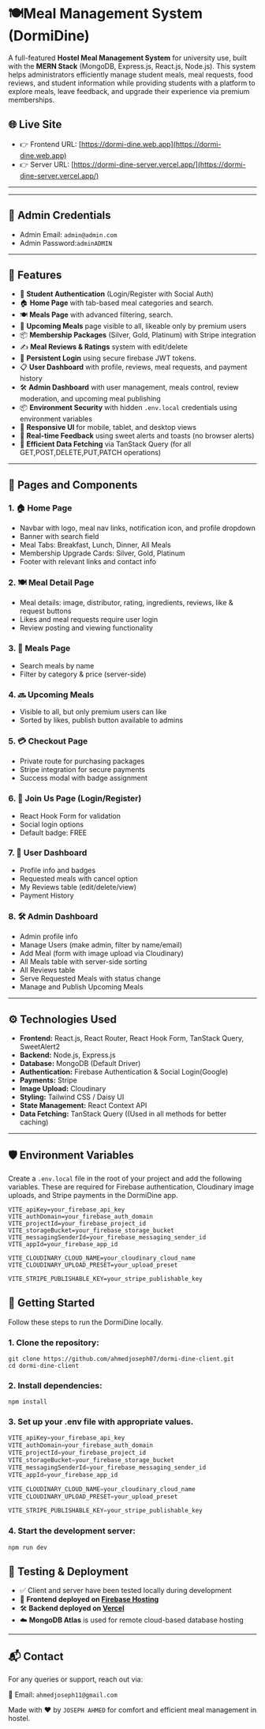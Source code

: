 # 🍽️Meal Management System (DormiDine)

A full-featured **Hostel Meal Management System** for university use, built with the **MERN Stack** (MongoDB, Express.js, React.js, Node.js). This system helps administrators efficiently manage student meals, meal requests, food reviews, and student information while providing students with a platform to explore meals, leave feedback, and upgrade their experience via premium memberships.

## 🌐 Live Site

- 👉 Frontend URL: [https://dormi-dine.web.app](https://dormi-dine.web.app)
- 👉 Server URL: [https://dormi-dine-server.vercel.app/](https://dormi-dine-server.vercel.app/)

---

---
## 👑 Admin Credentials
- Admin Email: `admin@admin.com`
- Admin Password:`adminADMIN`
---

## 🚀 Features

- 🔐 **Student Authentication** (Login/Register with Social Auth)
- 🏠 **Home Page** with tab-based meal categories and search.
- 🍽️ **Meals Page** with advanced filtering, search.
- 📅 **Upcoming Meals** page visible to all, likeable only by premium users
- 📦 **Membership Packages** (Silver, Gold, Platinum) with Stripe integration
- ✍️ **Meal Reviews & Ratings** system with edit/delete
- 🔁 **Persistent Login** using secure firebase JWT tokens.
- 📋 **User Dashboard** with profile, reviews, meal requests, and payment history
- 🛠️ **Admin Dashboard** with user management, meals control, review moderation, and upcoming meal publishing
- 📦 **Environment Security** with hidden `.env.local` credentials using environment variables
- 📱 **Responsive UI** for mobile, tablet, and desktop views
- 🔔 **Real-time Feedback** using sweet alerts and toasts (no browser alerts)
- 🚀 **Efficient Data Fetching** via TanStack Query (for all GET,POST,DELETE,PUT,PATCH operations)

---

## 📄 Pages and Components

### 1. 🏠 Home Page
- Navbar with logo, meal nav links, notification icon, and profile dropdown
- Banner with search field
- Meal Tabs: Breakfast, Lunch, Dinner, All Meals
- Membership Upgrade Cards: Silver, Gold, Platinum
- Footer with relevant links and contact info

### 2. 🍽️ Meal Detail Page
- Meal details: image, distributor, rating, ingredients, reviews, like & request buttons
- Likes and meal requests require user login
- Review posting and viewing functionality

### 3. 🍴 Meals Page
- Search meals by name
- Filter by category & price (server-side)

### 4. 🔜 Upcoming Meals
- Visible to all, but only premium users can like
- Sorted by likes, publish button available to admins

### 5. 💳 Checkout Page
- Private route for purchasing packages
- Stripe integration for secure payments
- Success modal with badge assignment

### 6. 👥 Join Us Page (Login/Register)
- React Hook Form for validation
- Social login options
- Default badge: FREE

### 7. 👤 User Dashboard
- Profile info and badges
- Requested meals with cancel option
- My Reviews table (edit/delete/view)
- Payment History

### 8. 🛠️ Admin Dashboard
- Admin profile info
- Manage Users (make admin, filter by name/email)
- Add Meal (form with image upload via Cloudinary)
- All Meals table with server-side sorting
- All Reviews table
- Serve Requested Meals with status change
- Manage and Publish Upcoming Meals

---

## ⚙️ Technologies Used

- **Frontend:** React.js, React Router, React Hook Form, TanStack Query, SweetAlert2
- **Backend:** Node.js, Express.js
- **Database:** MongoDB (Default Driver)
- **Authentication:** Firebase Authentication & Social Login(Google)
- **Payments:** Stripe
- **Image Upload:** Cloudinary
- **Styling:** Tailwind CSS / Daisy UI
- **State Management:** React Context API
- **Data Fetching:** TanStack Query ((Used in all methods for better caching)

---


## 🛡️ Environment Variables
Create a `.env.local` file in the root of your project and add the following variables. These are required for Firebase authentication, Cloudinary image uploads, and Stripe payments in the DormiDine app.

```env
VITE_apiKey=your_firebase_api_key
VITE_authDomain=your_firebase_auth_domain
VITE_projectId=your_firebase_project_id
VITE_storageBucket=your_firebase_storage_bucket
VITE_messagingSenderId=your_firebase_messaging_sender_id
VITE_appId=your_firebase_app_id

VITE_CLOUDINARY_CLOUD_NAME=your_cloudinary_cloud_name
VITE_CLOUDINARY_UPLOAD_PRESET=your_upload_preset

VITE_STRIPE_PUBLISHABLE_KEY=your_stripe_publishable_key
```

## 🚀 Getting Started
Follow these steps to run the DormiDine locally.

### 1. Clone the repository:

```
git clone https://github.com/ahmedjoseph07/dormi-dine-client.git
cd dormi-dine-client
```

### 2. Install dependencies: 

```
npm install
```

### 3. Set up your .env file with appropriate values.
```js
VITE_apiKey=your_firebase_api_key
VITE_authDomain=your_firebase_auth_domain
VITE_projectId=your_firebase_project_id
VITE_storageBucket=your_firebase_storage_bucket
VITE_messagingSenderId=your_firebase_messaging_sender_id
VITE_appId=your_firebase_app_id

VITE_CLOUDINARY_CLOUD_NAME=your_cloudinary_cloud_name
VITE_CLOUDINARY_UPLOAD_PRESET=your_upload_preset

VITE_STRIPE_PUBLISHABLE_KEY=your_stripe_publishable_key
```

### 4. Start the development server:
```
npm run dev
```

## 🧪 Testing & Deployment

- ✅ Client and server have been tested locally during development
- 🚀 **Frontend deployed on [Firebase Hosting](https://firebase.google.com/products/hosting)**
- 🛠️ **Backend deployed on [Vercel](https://vercel.com/)**
- ☁️ **MongoDB Atlas** is used for remote cloud-based database hosting

---

## 📬 Contact
For any queries or support, reach out via:

📧 Email: `ahmedjoseph11@gmail.com`

Made with ❤️ by `JOSEPH AHMED` for comfort and efficient meal management in hostel.